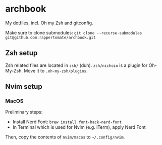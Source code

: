 # archbook
My dotfiles, incl. Oh my Zsh and gitconfig.

Make sure to clone submodules: `git clone --recurse-submodules git@github.com:rappertomate/archbook.git`

## Zsh setup
Zsh related files are located in `zsh/` (duh). `zsh/nichoio` is a plugin for Oh-My-Zsh. Move it to `.oh-my-zsh/plugins`.

## Nvim setup

### MacOS

Preliminary steps:
* Install Nerd Font: `brew install font-hack-nerd-font`
* In Terminal which is used for Nvim (e.g. iTerm), apply Nerd Font

Then, copy the contents of `nvim/macos` to `~/.config/nvim`.
